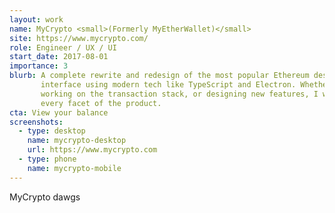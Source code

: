 ```yaml
---
layout: work
name: MyCrypto <small>(Formerly MyEtherWallet)</small>
site: https://www.mycrypto.com/
role: Engineer / UX / UI
start_date: 2017-08-01
importance: 3
blurb: A complete rewrite and redesign of the most popular Ethereum desktop
       interface using modern tech like TypeScript and Electron. Whether it was
       working on the transaction stack, or designing new features, I worked on
       every facet of the product.
cta: View your balance
screenshots:
  - type: desktop
    name: mycrypto-desktop
    url: https://www.mycrypto.com
  - type: phone
    name: mycrypto-mobile
---
```


MyCrypto dawgs
